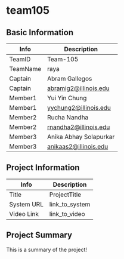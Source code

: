 # team105

## Basic Information

|   Info      |        Description     |
| ----------- | ---------------------- |
| TeamID      |        Team-105        |
| TeamName    |         raya         |
| Captain     |       Abram Gallegos    |
| Captain     |  abramig2@illinois.edu  |
| Member1     |        Yui Yin Chung      |
| Member1     |   yychung2@illinois.edu  |
| Member2     |  Rucha Nandha  |
| Member2     |   rnandha2@illinois.edu  |
| Member3     |     Anika Abhay Solapurkar     |
| Member3     |  anikaas2@illinois.edu |

## Project Information

|   Info      |        Description     |
| ----------- | ---------------------- |
|  Title      |       ProjectTitle     |
| System URL  |      link_to_system    |
| Video Link  |      link_to_video     |

## Project Summary

This is a summary of the project!
